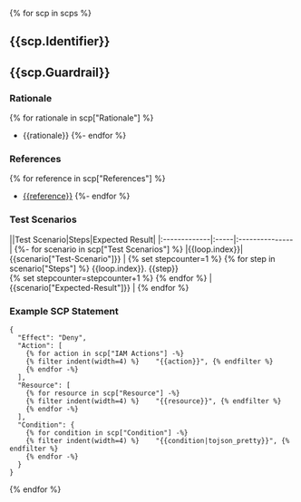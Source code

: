 
{% for scp in scps %}
## {{scp.Identifier}} 
## {{scp.Guardrail}}

### Rationale
{% for rationale in scp["Rationale"] %}
* {{rationale}}
{%- endfor %}

### References
{% for reference in scp["References"] %}
* [{{reference}}]({{reference}})
{%- endfor %}

### Test Scenarios

||Test Scenario|Steps|Expected Result|
|:-------------|:-----|:---------------|
{%- for scenario in scp["Test Scenarios"] %}
|{{loop.index}}| {{scenario["Test-Scenario"]}} | {% set stepcounter=1 %} {% for step in scenario["Steps"] %}  {{loop.index}}. {{step}} <br/> {% set stepcounter=stepcounter+1 %} {% endfor %} | {{scenario["Expected-Result"]}} |
{% endfor %}

### Example SCP Statement

```
{
  "Effect": "Deny",
  "Action": [
    {% for action in scp["IAM Actions"] -%}
    {% filter indent(width=4) %}    "{{action}}", {% endfilter %}
    {% endfor -%}
  ],
  "Resource": [
    {% for resource in scp["Resource"] -%}
    {% filter indent(width=4) %}    "{{resource}}", {% endfilter %}
    {% endfor -%}
  ],
  "Condition": {
    {% for condition in scp["Condition"] -%}
    {% filter indent(width=4) %}    "{{condition|tojson_pretty}}", {% endfilter %}
    {% endfor -%}
  }
}
```

{% endfor %}

